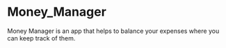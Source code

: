 # Money_Manager
Money Manager is an app that helps to balance your expenses where you can keep track of them.
